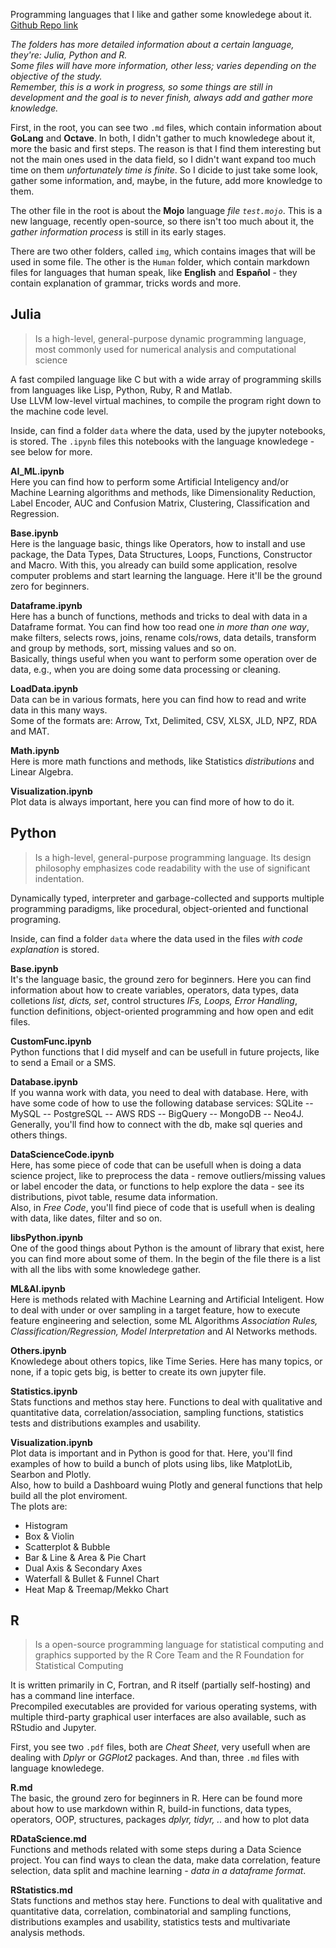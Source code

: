 
Programming languages that I like and gather some knowledege about it. 
[Github Repo link](https://github.com/salomaoalves/Languages)

*The folders has more detailed information about a certain language, they're: Julia, Python and R.*\
*Some files will have more information, other less; varies depending on the objective of the study.*\
*Remember, this is a work in progress, so some things are still in development and the goal is to never finish, always add and gather more knowledge.*

First, in the root, you can see two `.md` files, which contain information about **GoLang** and **Octave**. In both, I didn't gather to much knowledege about it, more the basic and first steps. The reason is that I find them interesting but not the main ones used in the data field, so I didn't want expand too much time on them *unfortunately time is finite*. So I dicide to just take some look, gather some information, and, maybe, in the future, add more knowledge to them.

The other file in the root is about the **Mojo** language *file `test.mojo`*. This is a new language, recently open-source, so there isn't too much about it, the *gather information process* is still in its early stages.

There are two other folders, called `img`, which contains images that will be used in some file. The other is the `Human` folder, which contain markdown files for languages that human speak, like **English** and **Español** - they contain explanation of grammar, tricks words and more.

## Julia
 > Is a high-level, general-purpose dynamic programming language, most commonly used for numerical analysis and computational science

A fast compiled language like C but with a wide array of programming skills from languages like Lisp, Python, Ruby, R and Matlab.\
Use LLVM low-level virtual machines, to compile the program right down to the machine code level.

Inside, can find a folder `data` where the data, used by the jupyter notebooks, is stored. The `.ipynb` files this notebooks with the language knowledege - see below for more.

**AI_ML.ipynb**\
Here you can find how to perform some Artificial Inteligency and/or Machine Learning algorithms and methods, like Dimensionality Reduction, Label Encoder, AUC and Confusion Matrix, Clustering, Classification and Regression.

**Base.ipynb**\
Here is the language basic, things like Operators, how to install and use package, the Data Types, Data Structures, Loops, Functions, Constructor and Macro. With this, you already can build some application, resolve computer problems and start learning the language. Here it'll be the ground zero for beginners.

**Dataframe.ipynb**\
Here has a bunch of functions, methods and tricks to deal with data in a Dataframe format. You can find how too read one *in more than one way*, make filters, selects rows, joins, rename cols/rows, data details, transform and group by methods, sort, missing values and so on.\
Basically, things useful when you want to perform some operation over de data, e.g., when you are doing some data processing or cleaning.

**LoadData.ipynb**\
Data can be in various formats, here you can find how to read and write data in this many ways.\
Some of the formats are: Arrow, Txt, Delimited, CSV, XLSX, JLD, NPZ, RDA and MAT.

**Math.ipynb**\
Here is more math functions and methods, like Statistics *distributions* and Linear Algebra.

**Visualization.ipynb**\
Plot data is always important, here you can find more of how to do it.


## Python
 > Is a high-level, general-purpose programming language. Its design philosophy emphasizes code readability with the use of significant indentation.

Dynamically typed, interpreter and garbage-collected and supports multiple programming paradigms, like procedural, object-oriented and functional programing.

Inside, can find a folder `data` where the data used in the files *with code explanation* is stored. 

**Base.ipynb**\
It's the language basic, the ground zero for beginners. Here you can find information about how to create variables, operators, data types, data colletions *list, dicts, set*, control structures *IFs, Loops, Error Handling*, function definitions, object-oriented programming and how open and edit files.

**CustomFunc.ipynb**\
Python functions that I did myself and can be usefull in future projects, like to send a Email or a SMS.

**Database.ipynb**\
If you wanna work with data, you need to deal with database. Here, with have some code of how to use the following database services: SQLite -- MySQL -- PostgreSQL -- AWS RDS -- BigQuery -- MongoDB -- Neo4J.\
Generally, you'll find how to connect with the db, make sql queries and others things.

**DataScienceCode.ipynb**\
Here, has some piece of code that can be usefull when is doing a data science project, like to preprocess the data - remove outliers/missing values or label encoder the data, or functions to help explore the data - see its distributions, pivot table, resume data information.\
Also, in *Free Code*, you'll find piece of code that is usefull when is dealing with data, like dates, filter and so on.

**libsPython.ipynb**\
One of the good things about Python is the amount of library that exist, here you can find more about some of them. In the begin of the file there is a list with all the libs with some knowledege gather.

**ML&AI.ipynb**\
Here is methods related with Machine Learning and Artificial Inteligent. How to deal with under or over sampling in a target feature, how to execute feature engineering and selection, some ML Algorithms *Association Rules, Classification/Regression, Model Interpretation* and AI Networks methods.

**Others.ipynb**\
Knowledege about others topics, like Time Series. Here has many topics, or none, if a topic gets big, is better to create its own jupyter file.

**Statistics.ipynb**\
Stats functions and methos stay here. Functions to deal with qualitative and quantitative data, correlation/association, sampling functions, statistics tests and distributions examples and usability. 

**Visualization.ipynb**\
Plot data is important and in Python is good for that. Here, you'll find examples of how to build a bunch of plots using libs, like MatplotLib, Searbon and Plotly.\
Also, how to build a Dashboard wuing Plotly and general functions that help build all the plot enviroment.\
The plots are:
 - Histogram
 - Box & Violin
 - Scatterplot & Bubble
 - Bar & Line & Area & Pie Chart
 - Dual Axis & Secondary Axes
 - Waterfall & Bullet & Funnel Chart
 - Heat Map & Treemap/Mekko Chart



## R
 > Is a open-source programming language for statistical computing and graphics supported by the R Core Team and the R Foundation for Statistical Computing

It is written primarily in C, Fortran, and R itself (partially self-hosting) and has a command line interface.\
Precompiled executables are provided for various operating systems, with multiple third-party graphical user interfaces are also available, such as RStudio and Jupyter.

First, you see two `.pdf` files, both are *Cheat Sheet*, very usefull when are dealing with *Dplyr* or *GGPlot2* packages. And than, three `.md` files with language knowledege.

**R.md**\
The basic, the ground zero for beginners in R. Here can be found more about how to use markdown within R, build-in functions, data types, operators, OOP, structures, packages *dplyr, tidyr, ..* and how to plot data

**RDataScience.md**\
Functions and methods related with some steps during a Data Science project. You can find ways to clean the data, make data correlation, feature selection, data split and machine learning *- data in a dataframe format*.

**RStatistics.md**\
Stats functions and methos stay here. Functions to deal with qualitative and quantitative data, correlation, combinatorial and sampling functions, distributions examples and usability, statistics tests and multivariate analysis methods. 